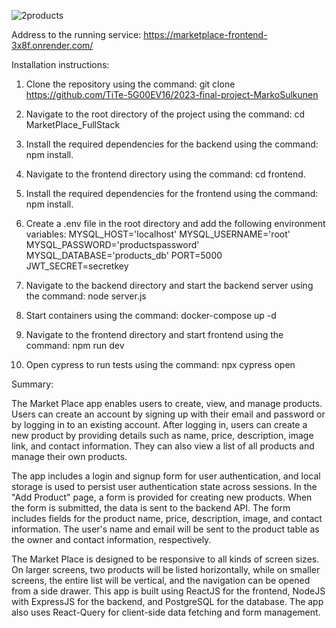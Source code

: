 ![2products](https://github.com/MarkoSulkunen/MarketPlace_FullStack/assets/112402293/b337fd05-7a1e-41d1-b89c-4fbd7a2b8012)



Address to the running service:
https://marketplace-frontend-3x8f.onrender.com/

Installation instructions:

1.  Clone the repository using the command: git clone https://github.com/TiTe-5G00EV16/2023-final-project-MarkoSulkunen

2.  Navigate to the root directory of the project using the command: cd MarketPlace_FullStack

3.  Install the required dependencies for the backend using the command: npm install.

4.  Navigate to the frontend directory using the command: cd frontend.

5.  Install the required dependencies for the frontend using the command: npm install.

6. Create a .env file in the root directory and add the following environment variables: 
MYSQL_HOST='localhost'
MYSQL_USERNAME='root'
MYSQL_PASSWORD='productspassword'
MYSQL_DATABASE='products_db'
PORT=5000
JWT_SECRET=secretkey

8. Navigate to the backend directory and start the backend server using the command: node server.js
   
10. Start containers using the command: docker-compose up -d
    
12. Navigate to the frontend directory and start frontend using the command: npm run dev
    
14. Open cypress to run tests using the command: npx cypress open

Summary:

The Market Place app enables users to create, view, and manage products. Users can create an account by signing up with their email and password or by logging in to an existing account. After logging in, users can create a new product by providing details such as name, price, description, image link, and contact information. They can also view a list of all products and manage their own products.

The app includes a login and signup form for user authentication, and local storage is used to persist user authentication state across sessions. In the "Add Product" page, a form is provided for creating new products. When the form is submitted, the data is sent to the backend API. The form includes fields for the product name, price, description, image, and contact information. The user's name and email will be sent to the product table as the owner and contact information, respectively.

The Market Place is designed to be responsive to all kinds of screen sizes. On larger screens, two products will be listed horizontally, while on smaller screens, the entire list will be vertical, and the navigation can be opened from a side drawer.
This app is built using ReactJS for the frontend, NodeJS with ExpressJS for the backend, and PostgreSQL for the database. The app also uses React-Query for client-side data fetching and form management.
